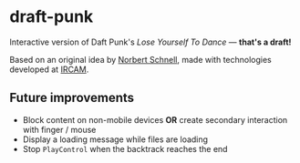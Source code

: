 # draft-punk
Interactive version of Daft Punk's *Lose Yourself To Dance* — **that's a draft!**

Based on an original idea by [Norbert Schnell](mailto:Norbert.Schnell@ircam.fr), made with technologies developed at [IRCAM](http://www.ircam.fr).

## Future improvements
- Block content on non-mobile devices **OR** create secondary interaction with finger / mouse
- Display a loading message while files are loading
- Stop `PlayControl` when the backtrack reaches the end

